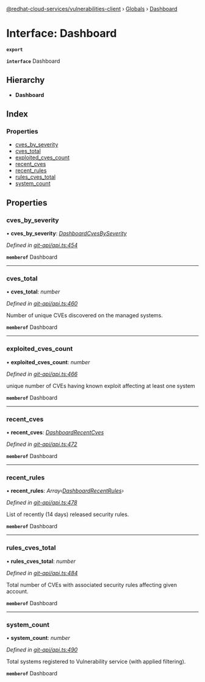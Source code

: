 [@redhat-cloud-services/vulnerabilities-client](../README.md) › [Globals](../globals.md) › [Dashboard](dashboard.md)

# Interface: Dashboard

**`export`** 

**`interface`** Dashboard

## Hierarchy

* **Dashboard**

## Index

### Properties

* [cves_by_severity](dashboard.md#cves_by_severity)
* [cves_total](dashboard.md#cves_total)
* [exploited_cves_count](dashboard.md#exploited_cves_count)
* [recent_cves](dashboard.md#recent_cves)
* [recent_rules](dashboard.md#recent_rules)
* [rules_cves_total](dashboard.md#rules_cves_total)
* [system_count](dashboard.md#system_count)

## Properties

###  cves_by_severity

• **cves_by_severity**: *[DashboardCvesBySeverity](dashboardcvesbyseverity.md)*

*Defined in [git-api/api.ts:454](https://github.com/RedHatInsights/javascript-clients.gi/blob/master/packages/vulnerabilities/git-api/api.ts#L454)*

**`memberof`** Dashboard

___

###  cves_total

• **cves_total**: *number*

*Defined in [git-api/api.ts:460](https://github.com/RedHatInsights/javascript-clients.gi/blob/master/packages/vulnerabilities/git-api/api.ts#L460)*

Number of unique CVEs discovered on the managed systems.

**`memberof`** Dashboard

___

###  exploited_cves_count

• **exploited_cves_count**: *number*

*Defined in [git-api/api.ts:466](https://github.com/RedHatInsights/javascript-clients.gi/blob/master/packages/vulnerabilities/git-api/api.ts#L466)*

unique number of CVEs having known exploit affecting at least one system

**`memberof`** Dashboard

___

###  recent_cves

• **recent_cves**: *[DashboardRecentCves](dashboardrecentcves.md)*

*Defined in [git-api/api.ts:472](https://github.com/RedHatInsights/javascript-clients.gi/blob/master/packages/vulnerabilities/git-api/api.ts#L472)*

**`memberof`** Dashboard

___

###  recent_rules

• **recent_rules**: *Array‹[DashboardRecentRules](dashboardrecentrules.md)›*

*Defined in [git-api/api.ts:478](https://github.com/RedHatInsights/javascript-clients.gi/blob/master/packages/vulnerabilities/git-api/api.ts#L478)*

List of recently (14 days) released security rules.

**`memberof`** Dashboard

___

###  rules_cves_total

• **rules_cves_total**: *number*

*Defined in [git-api/api.ts:484](https://github.com/RedHatInsights/javascript-clients.gi/blob/master/packages/vulnerabilities/git-api/api.ts#L484)*

Total number of CVEs with associated security rules affecting given account.

**`memberof`** Dashboard

___

###  system_count

• **system_count**: *number*

*Defined in [git-api/api.ts:490](https://github.com/RedHatInsights/javascript-clients.gi/blob/master/packages/vulnerabilities/git-api/api.ts#L490)*

Total systems registered to Vulnerability service (with applied filtering).

**`memberof`** Dashboard
